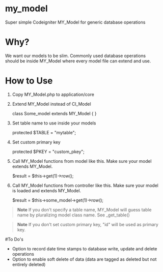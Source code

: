 # my_model
Super simple Codeigniter MY_Model for generic database operations

# Why?
We want our models to be slim. Commonly used database operations should be inside MY_Model where every model file can extend and use.

# How to Use
1. Copy MY_Model.php to application/core

2. Extend MY_Model instead of CI_Model
	
	class Some_model extends MY_Model { }

3. Set table name to use inside your models
	
	protected $TABLE = "mytable";

4. Set custom primary key
	
	protected $PKEY = "custom_pkey";

5. Call MY_Model functions from model like this. Make sure your model extends MY_Model.
	
	$result = $this->get(1)->row();

6. Call MY_Model functions from controller like this. Make sure your model is loaded and extends MY_Model.

	$result = $this->some_model->get(1)->row();

>**Note**
>If you don't specify a table name, MY_Model will guess table name by pluralizing model class name.
>See _get_table()

>**Note**
>If you don't set custom primary key, "id" will be used as primary key.

#To Do's
- Option to record date time stamps to database write, update and delete operations
- Option to enable soft delete of data (data are tagged as deleted but not entirely deleted)